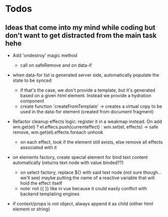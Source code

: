 # Todos
## Ideas that come into my mind while coding but don't want to get distracted from the main task hehe

- Add 'ondestroy' magic method
    - call on safeRemove and on data-if

- when data-for list is generated server side, automatically populate the state to be synced
    - if that's the case, we don't provide a template, but it's generated based on a given html element. Instead we provide a hydration component
    - create function 'createFromTemplate' -> creates a virtual copy to be used in the data-for element (created from document fragment)

- Refactor cleanup effects logic: register it in a weakmap instead. On add wm.get(el) ? el.effecs.push(currenteffect) : wm.set(el, effects) -> safe remove, wm.get(el).effects.foreach unhook
    - on each effect, look if the element still exists, else remove all effects associated with it

- on elements factory, create special element for bind text content automatically (returns text node with value binded??)
    - on select factory, replace ${} with said text node (not sure though... we'll see) maybe putting the name of a reactive variable that will hold the effect itself
    - note: not {{ }} like in vue because it could easily conflict with backend templating engines

- if context/props is not object, always append it as child (either html element or string)